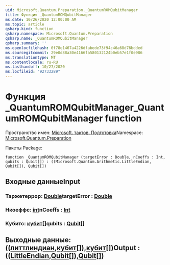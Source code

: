 ```yaml
---
uid: Microsoft.Quantum.Preparation._QuantumROMQubitManager
title: Функция _QuantumROMQubitManager
ms.date: 10/26/2020 12:00:00 AM
ms.topic: article
qsharp.kind: function
qsharp.namespace: Microsoft.Quantum.Preparation
qsharp.name: _QuantumROMQubitManager
qsharp.summary: ''
ms.openlocfilehash: 0f78e1467a4226dfabede73f94c46a68d76bdded
ms.sourcegitcommit: 29e0d88a30e4166fa580132124b0eb57e1f0e986
ms.translationtype: MT
ms.contentlocale: ru-RU
ms.lasthandoff: 10/27/2020
ms.locfileid: "92733289"
---
```

# <a name="_quantumromqubitmanager-function"></a><span data-ttu-id="327db-102">Функция _QuantumROMQubitManager</span><span class="sxs-lookup"><span data-stu-id="327db-102">_QuantumROMQubitManager function</span></span>

<span data-ttu-id="327db-103">Пространство имен: [Microsoft. тактов. Подготовка](xref:Microsoft.Quantum.Preparation)</span><span class="sxs-lookup"><span data-stu-id="327db-103">Namespace: [Microsoft.Quantum.Preparation](xref:Microsoft.Quantum.Preparation)</span></span>

<span data-ttu-id="327db-104">Пакеты [](https://nuget.org/packages/)</span><span class="sxs-lookup"><span data-stu-id="327db-104">Package: [](https://nuget.org/packages/)</span></span>




```qsharp
function _QuantumROMQubitManager (targetError : Double, nCoeffs : Int, qubits : Qubit[]) : ((Microsoft.Quantum.Arithmetic.LittleEndian, Qubit[]), Qubit[])
```


## <a name="input"></a><span data-ttu-id="327db-105">Входные данные</span><span class="sxs-lookup"><span data-stu-id="327db-105">Input</span></span>

### <a name="targeterror--double"></a><span data-ttu-id="327db-106">Таржетеррор: [Double](xref:microsoft.quantum.lang-ref.double)</span><span class="sxs-lookup"><span data-stu-id="327db-106">targetError : [Double](xref:microsoft.quantum.lang-ref.double)</span></span>




### <a name="ncoeffs--int"></a><span data-ttu-id="327db-107">Нкоеффс: [int](xref:microsoft.quantum.lang-ref.int)</span><span class="sxs-lookup"><span data-stu-id="327db-107">nCoeffs : [Int](xref:microsoft.quantum.lang-ref.int)</span></span>




### <a name="qubits--qubit"></a><span data-ttu-id="327db-108">Кубитс: [кубит](xref:microsoft.quantum.lang-ref.qubit)[]</span><span class="sxs-lookup"><span data-stu-id="327db-108">qubits : [Qubit](xref:microsoft.quantum.lang-ref.qubit)[]</span></span>





## <a name="output--littleendianqubitqubit"></a><span data-ttu-id="327db-109">Выходные данные: (([литтлиндиан](xref:Microsoft.Quantum.Arithmetic.LittleEndian),[кубит](xref:microsoft.quantum.lang-ref.qubit)[]),[кубит](xref:microsoft.quantum.lang-ref.qubit)[])</span><span class="sxs-lookup"><span data-stu-id="327db-109">Output : (([LittleEndian](xref:Microsoft.Quantum.Arithmetic.LittleEndian),[Qubit](xref:microsoft.quantum.lang-ref.qubit)[]),[Qubit](xref:microsoft.quantum.lang-ref.qubit)[])</span></span>

